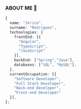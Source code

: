 ### ABOUT ME 👋
``` typescript
{
  name: "Jerico",
  surname: "Rodriguez",
  technologies: {
    frontEnd: [{
      "Angular",
      "TypeScript",
      "JavaScript"
    }],
    backEnd: ["Spring","Java"],
    databases: ["SQL", "MySQL"],
  },
  currentOccupation: [{
    "Software Developer",
    "Full Stack Developer",
    "Back-end Developer",
    "Front-end Developer"
  }],
};
```
<!--**jerirgz/jerirgz** is a ✨ _special_ ✨ repository because its `README.md` (this file) appears on your GitHub profile.-->
